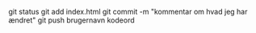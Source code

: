 git status
git add index.html
git commit -m "kommentar om hvad jeg har ændret"
git push
brugernavn
kodeord
